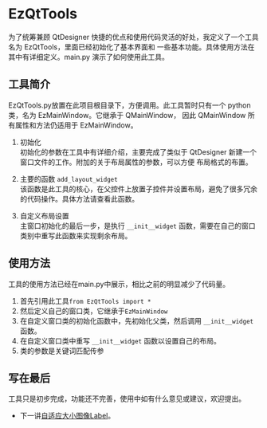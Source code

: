 # EzQtTools  

为了统筹兼顾 QtDesigner 快捷的优点和使用代码灵活的好处，我定义了一个工具名为 EzQtTools，里面已经初始化了基本界面和
一些基本功能。具体使用方法在其中有详细定义。main.py 演示了如何使用此工具。

## 工具简介   

EzQtTools.py放置在此项目根目录下，方便调用。此工具暂时只有一个 python 类，名为 EzMainWindow。它继承于 QMainWindow，
因此 QMainWindow 所有属性和方法仍适用于 EzMainWindow。

1. 初始化  
初始化的参数在工具中有详细介绍，主要完成了类似于 QtDesigner 新建一个窗口文件的工作。附加的关于布局属性的参数，可以方便
布局格式的布置。  

2. 主要的函数 `add_layout_widget`  
该函数是此工具的核心，在父控件上放置子控件并设置布局，避免了很多冗余的代码操作。具体方法请查看此函数。  

3. 自定义布局设置  
主窗口初始化的最后一步，是执行 `__init__widget` 函数，需要在自己的窗口类别中重写此函数来实现剩余布局。  

## 使用方法     

工具的使用方法已经在main.py中展示，相比之前的明显减少了代码量。  
1. 首先引用此工具`from EzQtTools import *`
2. 然后定义自己的窗口类，它继承于`EzMainWindow` 
3. 在自定义窗口类的初始化函数中，先初始化父类，然后调用 `__init__widget` 函数。  
4. 在自定义窗口类中重写 `__init__widget` 函数以设置自己的布局。 
5. 类的参数是关键词匹配传参  

## 写在最后

工具只是初步完成，功能还不完善，使用中如有什么意见或建议，欢迎提出。
* 下一讲[自适应大小图像Label](../Lesson_10.AutoSizeImage/readme.md)。
